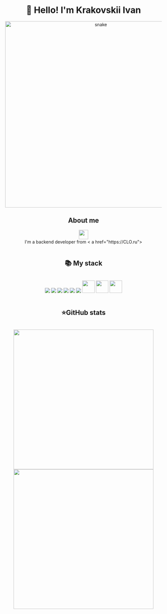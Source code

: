 <h1 align="center">👋 Hello! I'm Krakovskii Ivan </h1>
<p align="center">
 <img width="600" src="assets/github-snake.svg" alt="snake"/>
</p>
<div align="center">
    <h2>About me</h2>
    <a href="https://t.me/ivkrak">  <img height="30" src="https://img.shields.io/badge/-Telegram-2CA5E0?style=flat&logo=telegram&logoColor=white"></a>
    <br>
    I'm a backend developer from < a href="https://CLO.ru">
</div>
<br>
<div align="center">
    <h2><b>📚 My stack</b></h2>
    <br>
    <img src="https://skillicons.dev/icons?i=py&perline=7" />
    <img src="https://skillicons.dev/icons?i=postgres&perline=7" />
    <img src="https://skillicons.dev/icons?i=sqlite&perline=7" />
    <img src="https://skillicons.dev/icons?i=django&perline=7" />
    <img src="https://skillicons.dev/icons?i=docker&perline=7" />
    <img src="https://skillicons.dev/icons?i=git&perline=7" />
    <img width="40" height="40" src="https://skillicons.dev/icons?i=neovim&perline=7" />
    <img width="40" height="40" src="https://cdn.worldvectorlogo.com/logos/fastapi-1.svg" />
    <img width="40" height="40" src="https://skillicons.dev/icons?i=linux" />
</div>
<br>
<div align="center">
    <h2><b>⭐GitHub stats</b></h2>
    <br>
    <img width="450" src="https://github-readme-stats.vercel.app/api/top-langs?username=ivkrak&layout=compact&theme=cobalt" />
    <br>
    <img width="450" src="https://github-readme-stats.vercel.app/api?username=ivkrak&count_private=true&show_icons=true&theme=cobalt&layout=compact&hide_border=true" />
</div>
